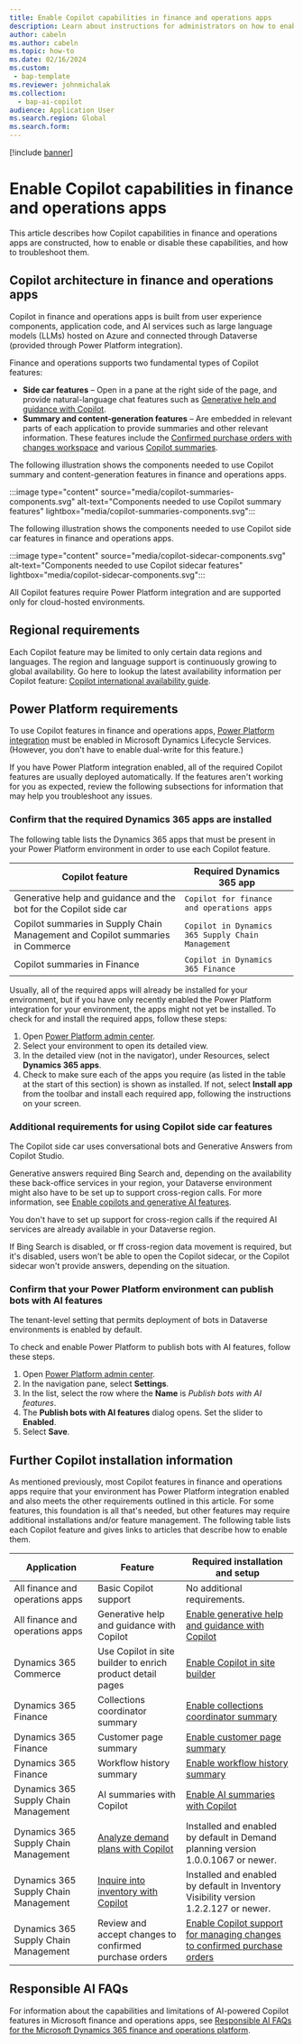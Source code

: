 ```yaml
---
title: Enable Copilot capabilities in finance and operations apps
description: Learn about instructions for administrators on how to enable basic Copilot capabilities in finance and operations apps.
author: cabeln
ms.author: cabeln
ms.topic: how-to
ms.date: 02/16/2024
ms.custom:
 - bap-template
ms.reviewer: johnmichalak
ms.collection:
  - bap-ai-copilot
audience: Application User
ms.search.region: Global
ms.search.form:
---
```


[!include [banner](../includes/banner.md)]

# Enable Copilot capabilities in finance and operations apps

This article describes how Copilot capabilities in finance and operations apps are constructed, how to enable or disable these capabilities, and how to troubleshoot them.

## Copilot architecture in finance and operations apps

Copilot in finance and operations apps is built from user experience components, application code, and AI services such as large language models (LLMs) hosted on Azure and connected through Dataverse (provided through Power Platform integration).

Finance and operations supports two fundamental types of Copilot features:

- **Side car features** – Open in a pane at the right side of the page, and provide natural-language chat features such as [Generative help and guidance with Copilot](../../fin-ops/copilot/copliot-generative-help.md).
- **Summary and content-generation features** – Are embedded in relevant parts of each application to provide summaries and other relevant information. These features include the [Confirmed purchase orders with changes workspace](../../../supply-chain/procurement/purchase-order-changes-after-confirmation.md) and various [Copilot summaries](../../../supply-chain/get-started/copilot-summaries-overview.md).

The following illustration shows the components needed to use Copilot summary and content-generation features in finance and operations apps.

:::image type="content" source="media/copilot-summaries-components.svg" alt-text="Components needed to use Copilot summary features" lightbox="media/copilot-summaries-components.svg":::

The following illustration shows the components needed to use Copilot side car features in finance and operations apps.

:::image type="content" source="media/copilot-sidecar-components.svg" alt-text="Components needed to use Copilot sidecar features" lightbox="media/copilot-sidecar-components.svg":::

All Copilot features require Power Platform integration and are supported only for cloud-hosted environments.

## Regional requirements

Each Copilot feature may be limited to only certain data regions and languages. The region and language support is continuously growing to global availability. Go here to lookup the latest availability information per Copilot feature: [Copilot international availability guide](https://dynamics.microsoft.com/availability-reports/copilotreport/).

## Power Platform requirements

To use Copilot features in finance and operations apps, [Power Platform integration](../power-platform/enable-power-platform-integration.md) must be enabled in Microsoft Dynamics Lifecycle Services. (However, you don't have to enable dual-write for this feature.)

If you have Power Platform integration enabled, all of the required Copilot features are usually deployed automatically. If the features aren't working for you as expected, review the following subsections for information that may help you troubleshoot any issues.

### Confirm that the required Dynamics 365 apps are installed

The following table lists the Dynamics 365 apps that must be present in your Power Platform environment in order to use each Copilot feature.

|  Copilot feature  | Required Dynamics 365 app |
|---|---|
| Generative help and guidance and the bot for the Copilot side car | `Copilot for finance and operations apps` |
| Copilot summaries in Supply Chain Management and Copilot summaries in Commerce | `Copilot in Dynamics 365 Supply Chain Management` |
| Copilot summaries in Finance | `Copilot in Dynamics 365 Finance` |

Usually, all of the required apps will already be installed for your environment, but if you have only recently enabled the Power Platform integration for your environment, the apps might not yet be installed. To check for and install the required apps, follow these steps:

1. Open [Power Platform admin center](https://admin.powerplatform.microsoft.com/).
1. Select your environment to open its detailed view.
1. In the detailed view (not in the navigator), under Resources, select **Dynamics 365 apps**.
1. Check to make sure each of the apps you require (as listed in the table at the start of this section) is shown as installed. If not, select **Install app** from the toolbar and install each required app, following the instructions on your screen.

### Additional requirements for using Copilot side car features

The Copilot side car uses conversational bots and Generative Answers from Copilot Studio.

Generative answers required Bing Search and, depending on the availability these back-office services in your region, your Dataverse environment might also have to be set up to support cross-region calls. For more information, see [Enable copilots and generative AI features](/power-platform/admin/geographical-availability-copilot).

You don't have to set up support for cross-region calls if the required AI services are already available in your Dataverse region.

If Bing Search is disabled, or ff cross-region data movement is required, but it's disabled, users won't be able to open the Copilot sidecar, or the Copilot sidecar won't provide answers, depending on the situation.

### Confirm that your Power Platform environment can publish bots with AI features

The tenant-level setting that permits deployment of bots in Dataverse environments is enabled by default.

To check and enable Power Platform to publish bots with AI features, follow these steps.

1. Open [Power Platform admin center](https://admin.powerplatform.microsoft.com/).
1. In the navigation pane, select **Settings**.
1. In the list, select the row where the **Name** is *Publish bots with AI features*.
1. The **Publish bots with AI features** dialog opens. Set the slider to **Enabled**.
1. Select **Save**.

## Further Copilot installation information

As mentioned previously, most Copilot features in finance and operations apps require that your environment has Power Platform integration enabled and also meets the other requirements outlined in this article. For some features, this foundation is all that's needed, but other features may require additional installations and/or feature management. The following table lists each Copilot feature and gives links to articles that describe how to enable them.

| Application | Feature | Required installation and setup |
|---|---|---|
| All finance and operations apps | Basic Copilot support | No additional requirements. |
| All finance and operations apps | Generative help and guidance with Copilot | [Enable generative help and guidance with Copilot](enable-copliot-generative-help.md) |
| Dynamics 365 Commerce | Use Copilot in site builder to enrich product detail pages | [Enable Copilot in site builder](../../../commerce/copilot-site-builder.md) |
| Dynamics 365 Finance | Collections coordinator summary | [Enable collections coordinator summary](../../../finance/accounts-receivable/CollectionsCoordinatorSummary.md) |
| Dynamics 365 Finance | Customer page summary | [Enable customer page summary](../../../finance/accounts-receivable/CustomerPageSummary.md) |
| Dynamics 365 Finance | Workflow history summary | [Enable workflow history summary](../../fin-ops/organization-administration/workflow-history-summary.md) |
| Dynamics 365 Supply Chain Management | AI summaries with Copilot | [Enable AI summaries with Copilot](../../../supply-chain/get-started/copilot-summaries-overview.md) |
| Dynamics 365 Supply Chain Management | [Analyze demand plans with Copilot](../../../supply-chain/demand-planning/demand-planning-copilot.md) | Installed and enabled by default in Demand planning version 1.0.0.1067 or newer. |
| Dynamics 365 Supply Chain Management | [Inquire into inventory with Copilot](../../../supply-chain/inventory/inventory-visibility-copilot-api.md) | Installed and enabled by default in Inventory Visibility version 1.2.2.127 or newer. |
| Dynamics 365 Supply Chain Management | Review and accept changes to confirmed purchase orders | [Enable Copilot support for managing changes to confirmed purchase orders](purchase-order-changes-after-confirmation-enable.md) |

## Responsible AI FAQs

For information about the capabilities and limitations of AI-powered Copilot features in Microsoft finance and operations apps, see [Responsible AI FAQs for the Microsoft Dynamics 365 finance and operations platform](../responsible-ai/responsible-ai-overview.md).
